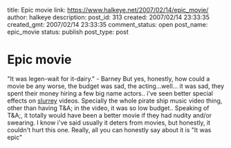title: Epic movie
link: https://www.halkeye.net/2007/02/14/epic_movie/
author: halkeye
description: 
post_id: 313
created: 2007/02/14 23:33:35
created_gmt: 2007/02/14 23:33:35
comment_status: open
post_name: epic_movie
status: publish
post_type: post

# Epic movie

"It was legen-wait for it-dairy." - Barney But yes, honestly, how could a movie be any worse, the budget was sad, the acting...well... it was sad, they spent their money hiring a few big name actors.. i've seen better special effects on [slurrey](http://www.slurrey.com) videos. Specially the whole pirate ship music video thing, other than having T&A; in the video, it was so low budget.. Speaking of T&A;, it totally would have been a better movie if they had nudity and/or swearing. I know i've said usually it deters from movies, but honestly, it couldn't hurt this one. Really, all you can honestly say about it is "It was epic"